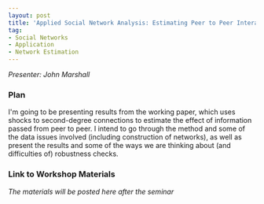 ```yaml
---
layout: post
title: 'Applied Social Network Analysis: Estimating Peer to Peer Interactions'
tag:
- Social Networks
- Application
- Network Estimation
---
```


*Presenter: John Marshall*

### Plan

I'm going to be presenting results from the working paper, which uses shocks to second-degree connections to estimate the effect of information passed from peer to peer. I intend to go through the method and some of the data issues involved (including construction of networks), as well as present the results and some of the ways we are thinking about (and difficulties of) robustness checks.

### Link to Workshop Materials

*The materials will be posted here after the seminar*